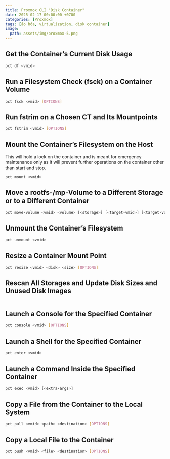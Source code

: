 ```yaml
---
title: Proxmox CLI "Disk Container"
date: 2025-02-17 00:00:00 +0700
categories: [Proxmox]
tags: [ảo hóa, virtualization, disk container]    
image:
  path: assets/img/proxmox-5.png
---
```


## Get the Container’s Current Disk Usage
```sh
pct df <vmid>
```
## Run a Filesystem Check (fsck) on a Container Volume
```sh
pct fsck <vmid> [OPTIONS]
```
## Run fstrim on a Chosen CT and Its Mountpoints
```sh
pct fstrim <vmid> [OPTIONS]
```
## Mount the Container’s Filesystem on the Host
This will hold a lock on the container and is meant for emergency maintenance only
as it will prevent further operations on the container other than start and stop.
```sh
pct mount <vmid>
```
## Move a rootfs-/mp-Volume to a Different Storage or to a Different Container
```sh
pct move-volume <vmid> <volume> [<storage>] [<target-vmid>] [<target-volume>] [OPTIONS]
```
## Unmount the Container’s Filesystem
```sh
pct unmount <vmid>
```
## Resize a Container Mount Point
```sh
pct resize <vmid> <disk> <size> [OPTIONS]
```
## Rescan All Storages and Update Disk Sizes and Unused Disk Images
```shpct rescan [OPTIONS]
```
## Launch a Console for the Specified Container
```sh
pct console <vmid> [OPTIONS]
```
## Launch a Shell for the Specified Container
```sh
pct enter <vmid>
```
## Launch a Command Inside the Specified Container
```sh
pct exec <vmid> [<extra-args>]
```
## Copy a File from the Container to the Local System
```sh
pct pull <vmid> <path> <destination> [OPTIONS]
```
## Copy a Local File to the Container
```sh
pct push <vmid> <file> <destination> [OPTIONS]
```